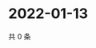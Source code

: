 # 2022-01-13

共 0 条

<!-- BEGIN WEIBO -->
<!-- 最后更新时间 Thu Jan 13 2022 23:10:29 GMT+0800 (China Standard Time) -->

<!-- END WEIBO -->
